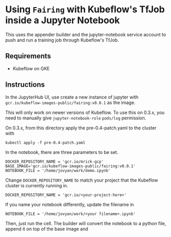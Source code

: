 # Using `Fairing` with Kubeflow's TfJob inside a Jupyter Notebook

This uses the appender builder and the jupyter-notebook service account to push and run a training job through Kubeflow's TfJob.

## Requirements

- Kubeflow on GKE

## Instructions

In the JupyterHub UI, use create a new instance of jupyter with `gcr.io/kubeflow-images-public/fairing:v0.0.1` as the image.

This will only work on newer versions of Kubeflow. To use this on 0.3.x, you need to manually give `jupyter-notebook-role` `pods/log` permission.

On 0.3.x, from this directory apply the pre-0.4-patch.yaml to the cluster with 

`kubectl apply -f pre-0.4-patch.yaml`

In the notebook, there are three parameters to be set.
```
DOCKER_REPOSITORY_NAME = 'gcr.io/mrick-gcp'
BASE_IMAGE='gcr.io/kubeflow-images-public/fairing:v0.0.1'
NOTEBOOK_FILE = '/home/jovyan/work/demo.ipynb'
```

Change `DOCKER_REPOSITORY_NAME` to match your project that the Kubeflow cluster is currently running in.
```
DOCKER_REPOSITORY_NAME = 'gcr.io/<your-project-here>'
```

If you name your notebook differently, update the filename in 
```
NOTEBOOK_FILE = '/home/jovyan/work/<your filename>.ipynb'
```

Then, just run the cell. The builder will convert the notebook to a python file, append it on top of the base image and 